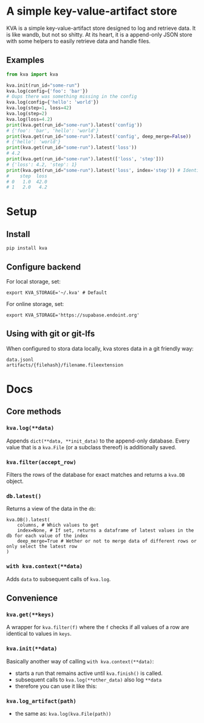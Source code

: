 # A simple key-value-artifact store

KVA is a simple key-value-artifact store designed to log and retrieve data. It is like wandb, but not so shitty.
At its heart, it is a append-only JSON store with some helpers to easily retrieve data and handle files.

## Examples
```python
from kva import kva

kva.init(run_id="some-run")
kva.log(config={'foo': 'bar'})
# Oups there was something missing in the config
kva.log(config={'hello': 'world'})
kva.log(step=1, loss=42)
kva.log(step=2)
kva.log(loss=4.2)
print(kva.get(run_id="some-run").latest('config'))
# {'foo': 'bar', 'hello': 'world'}
print(kva.get(run_id="some-run").latest('config', deep_merge=False))
# {'hello': 'world'}
print(kva.get(run_id="some-run").latest('loss'))
# 4.2
print(kva.get(run_id="some-run").latest(['loss', 'step']))
# {'loss': 4.2, 'step': 1}
print(kva.get(run_id="some-run").latest('loss', index='step')) # Identical to: .latest(['loss'], index=['step'])
#    step  loss
# 0   1.0  42.0
# 1   2.0   4.2
```

# Setup

## Install
```
pip install kva
```

## Configure backend

For local storage, set:
```
export KVA_STORAGE='~/.kva' # Default
```

For online storage, set:
```
export KVA_STORAGE='https://supabase.endoint.org'
```

## Using with git or git-lfs
When configured to stora data locally, kva stores data in a git friendly way:
```
data.jsonl
artifacts/{filehash}/filename.fileextension
```

# Docs
## Core methods

### `kva.log(**data)`
Appends `dict(**data, **init_data)` to the append-only database.
Every value that is a `kva.File` (or a subclass thereof) is additionally saved.


### `kva.filter(accept_row)`
Filters the rows of the database for exact matches and returns a `kva.DB` object.

### `db.latest()`
Returns a view of the data in the `db`:
```
kva.DB().latest(
    columns, # Which values to get
    index=None, # If set, returns a dataframe of latest values in the db for each value of the index
    deep_merge=True # Wether or not to merge data of different rows or only select the latest row
)
``` 

### `with kva.context(**data)`
Adds `data` to subsequent calls of `kva.log`.

## Convenience

### `kva.get(**keys)`
A wrapper for `kva.filter(f)` where the `f` checks if all values of a row are identical to values in `keys`.

### `kva.init(**data)`
Basically another way of calling `with kva.context(**data)`:
- starts a run that remains active until `kva.finish()` is called.
- subsequent calls to `kva.log(**other_data)` also log `**data`
- therefore you can use it like this:

### `kva.log_artifact(path)`
- the same as: `kva.log(kva.File(path))`
